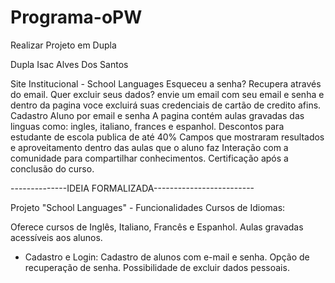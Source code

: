# Programa-oPW
Realizar Projeto em Dupla

Dupla Isac Alves Dos Santos

Site Institucional  - School Languages 
Esqueceu a senha? Recupera através do email.
Quer excluir seus dados? envie um email com seu email e senha e dentro da pagina voce excluirá suas credenciais de cartão de credito afins. 
Cadastro Aluno por email e senha
A pagina contém aulas gravadas das linguas como: ingles, italiano, frances e espanhol.
Descontos para estudante de escola publica de até 40%
Campos que mostraram resultados e aproveitamento dentro das aulas que o aluno faz
Interação com a comunidade para compartilhar conhecimentos.
Certificação após a conclusão do curso.



--------------IDEIA FORMALIZADA-------------------------

Projeto "School Languages" - Funcionalidades
Cursos de Idiomas:

Oferece cursos de Inglês, Italiano, Francês e Espanhol.
Aulas gravadas acessíveis aos alunos.

* Cadastro e Login: Cadastro de alunos com e-mail e senha.
Opção de recuperação de senha.
Possibilidade de excluir dados pessoais.
